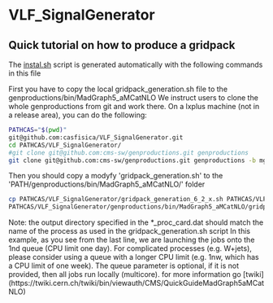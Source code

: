 <!-- To automatic generation of install.sh: All no code lines must start with #, <par>, * , or contain # -->
# VLF_SignalGenerator

<!-- Comments -->

## Quick tutorial on how to produce a gridpack
<par> The [instal.sh](./install.sh) script is generated automatically with the following commands in this file </par>

<par>
First you have to copy the local gridpack_generation.sh file to the genproductions/bin/MadGraph5_aMCatNLO
</par>

<par>
  We instruct users to clone the whole genproductions from git and work there. On a lxplus machine (not in a release area), you can do the following:
</par>

```bash
PATHCAS="$(pwd)"
git@github.com:casfisica/VLF_SignalGenerator.git
cd PATHCAS/VLF_SignalGenerator/
#git clone git@github.com:cms-sw/genproductions.git genproductions
git clone git@github.com:cms-sw/genproductions.git genproductions -b mg26x
```
<par>
Then you should copy a modyfy 'gridpack_generation.sh' to the 'PATH/genproductions/bin/MadGraph5_aMCatNLO/' folder
</par>

```bash
cp PATHCAS/VLF_SignalGenerator/gridpack_generation_6_2_x.sh PATHCAS/VLF_SignalGenerator/genproductions/bin/MadGraph5_aMCatNLO/
PATHCAS/VLF_SignalGenerator/genproductions/bin/MadGraph5_aMCatNLO/gridpack_generation.sh FFllUpTo3j_TauAndMuonDecays PATHCAS/VLF_SignalGenerator/Model 1nd 
```

<par>
  Note: the output directory specified in the *_proc_card.dat should match the name of the process as used in the gridpack_generation.sh script 
In this example, as you see from the last line, we are launching the jobs onto the 1nd queue (CPU limit one day). For complicated processes (e.g. W+jets), please consider using a queue with a longer CPU limit (e.g. 1nw, which has a CPU limit of one week). The queue parameter is optional, if it is not provided, then all jobs run locally (multicore). 
  for more information go  [twiki](https://twiki.cern.ch/twiki/bin/viewauth/CMS/QuickGuideMadGraph5aMCatNLO)
</par>
